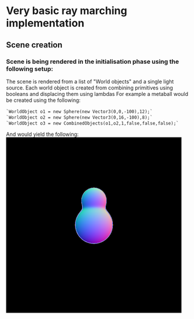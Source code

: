# Very basic ray marching implementation

## Scene creation
### Scene is being rendered in the initialisation phase using the following setup:
The scene is rendered from a list of "World objects" and a single light source.
Each world object is created from combining primitives using booleans and displacing them using lambdas
For example a metaball would be created using the following:

    `WorldObject o1 = new Sphere(new Vector3(0,0,-100),12);`
    `WorldObject o2 = new Sphere(new Vector3(0,16,-100),8);`
    `WorldObject o3 = new CombinedObjects(o1,o2,1,false,false,false);`
    
And would yield the following:
    ![alt text](https://github.com/Nano112/rayMarcher/blob/master/examples/metaball.png?raw=true)
 
